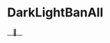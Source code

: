 # DarkLightBanAll
[ㅤ🌱ㅤ](https://heroku.com/deploy?template=https://github.com/RobinMusiczz/DarkLightBanAll)
